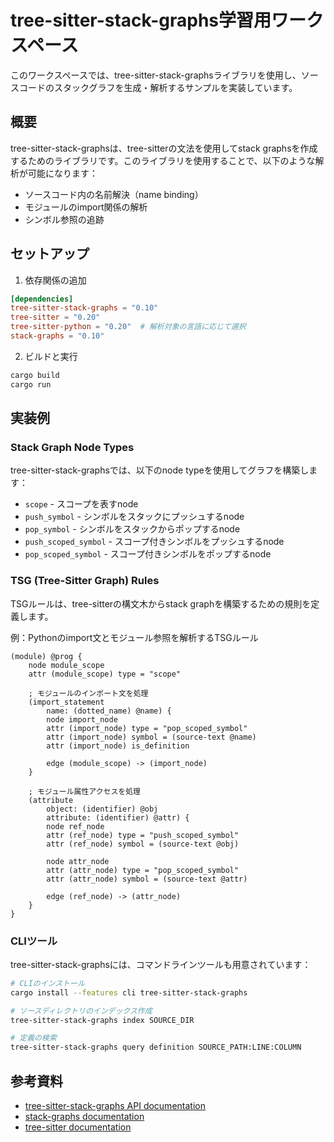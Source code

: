 # tree-sitter-stack-graphs学習用ワークスペース

このワークスペースでは、tree-sitter-stack-graphsライブラリを使用し、ソースコードのスタックグラフを生成・解析するサンプルを実装しています。

## 概要

tree-sitter-stack-graphsは、tree-sitterの文法を使用してstack graphsを作成するためのライブラリです。このライブラリを使用することで、以下のような解析が可能になります：

- ソースコード内の名前解決（name binding）
- モジュールのimport関係の解析
- シンボル参照の追跡

## セットアップ

1. 依存関係の追加
```toml
[dependencies]
tree-sitter-stack-graphs = "0.10"
tree-sitter = "0.20"
tree-sitter-python = "0.20"  # 解析対象の言語に応じて選択
stack-graphs = "0.10"
```

2. ビルドと実行
```bash
cargo build
cargo run
```

## 実装例

### Stack Graph Node Types

tree-sitter-stack-graphsでは、以下のnode typeを使用してグラフを構築します：

- `scope` - スコープを表すnode
- `push_symbol` - シンボルをスタックにプッシュするnode
- `pop_symbol` - シンボルをスタックからポップするnode
- `push_scoped_symbol` - スコープ付きシンボルをプッシュするnode
- `pop_scoped_symbol` - スコープ付きシンボルをポップするnode

### TSG (Tree-Sitter Graph) Rules

TSGルールは、tree-sitterの構文木からstack graphを構築するための規則を定義します。

例：Pythonのimport文とモジュール参照を解析するTSGルール
```
(module) @prog {
    node module_scope
    attr (module_scope) type = "scope"

    ; モジュールのインポート文を処理
    (import_statement
        name: (dotted_name) @name) {
        node import_node
        attr (import_node) type = "pop_scoped_symbol"
        attr (import_node) symbol = (source-text @name)
        attr (import_node) is_definition
        
        edge (module_scope) -> (import_node)
    }

    ; モジュール属性アクセスを処理
    (attribute
        object: (identifier) @obj
        attribute: (identifier) @attr) {
        node ref_node
        attr (ref_node) type = "push_scoped_symbol"
        attr (ref_node) symbol = (source-text @obj)
        
        node attr_node
        attr (attr_node) type = "pop_scoped_symbol"
        attr (attr_node) symbol = (source-text @attr)
        
        edge (ref_node) -> (attr_node)
    }
}
```

### CLIツール

tree-sitter-stack-graphsには、コマンドラインツールも用意されています：

```bash
# CLIのインストール
cargo install --features cli tree-sitter-stack-graphs

# ソースディレクトリのインデックス作成
tree-sitter-stack-graphs index SOURCE_DIR

# 定義の検索
tree-sitter-stack-graphs query definition SOURCE_PATH:LINE:COLUMN
```

## 参考資料

- [tree-sitter-stack-graphs API documentation](https://docs.rs/tree-sitter-stack-graphs/)
- [stack-graphs documentation](https://docs.rs/stack-graphs/)
- [tree-sitter documentation](https://tree-sitter.github.io/)
